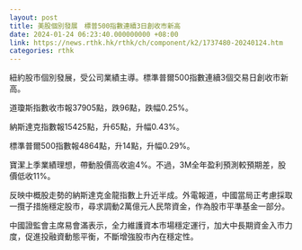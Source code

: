 ```yaml
---
layout: post
title: 美股個別發展　標普500指數連續3日創收市新高
date: 2024-01-24 06:23:40.000000000 +08:00
link: https://news.rthk.hk/rthk/ch/component/k2/1737480-20240124.htm
categories: rthk
---
```


紐約股市個別發展，受公司業績主導。標準普爾500指數連續3個交易日創收市新高。

道瓊斯指數收市報37905點，跌96點，跌幅0.25%。

納斯達克指數報15425點，升65點，升幅0.43%。

標準普爾500指數報4864點，升14點，升幅0.29%。

寶潔上季業績理想，帶動股價高收逾4%。不過，3M全年盈利預測較預期差，股價低收11%。

反映中概股走勢的納斯達克金龍指數上升近半成。外電報道，中國當局正考慮採取一攬子措施穩定股市，尋求調動2萬億元人民幣資金，作為股市平準基金一部分。

中國證監會主席易會滿表示，全力維護資本市場穩定運行，加大中長期資金入市力度，促進投融資動態平衡，不斷增強股市內在穩定性。
